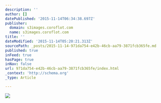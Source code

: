 ```yaml
---
description: ''
author: []
datePublished: '2015-11-14T06:34:38.697Z'
publisher:
  domain: s3images.coroflot.com
  name: s3images.coroflot.com
title: ''
dateModified: '2015-11-14T05:20:21.313Z'
sourcePath: _posts/2015-11-14-971da754-e42b-46cb-aa79-3871fcb365fe.md
published: true
inFeed: true
hasPage: true
inNav: false
url: 971da754-e42b-46cb-aa79-3871fcb365fe/index.html
_context: 'http://schema.org'
_type: Article

---
```

![](http://s3images.coroflot.com/user_files/individual_files/original_327436_cu6wmunipn66ampomdzteqhuj.png)